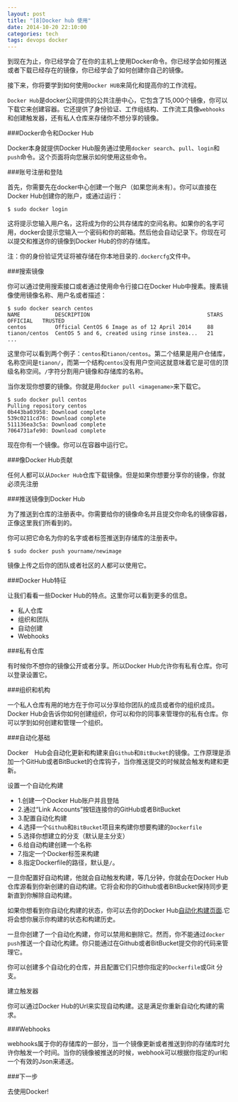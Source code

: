 ```yaml
---
layout: post
title: "[8]Docker hub 使用"
date: 2014-10-20 22:10:00
categories: tech
tags: devops docker
---
```


到现在为止，你已经学会了在你的主机上使用Docker命令。你已经学会如何推送或者下载已经存在的镜像，你已经学会了如何创建你自己的镜像。

接下来，你将要学到如何使用`Docker HUB`来简化和提高你的工作流程。

`Docker Hub`是docker公司提供的公共注册中心，它包含了15,000个镜像，你可以下载它来创建容器。它还提供了身份验证、工作组结构、工作流工具像`webhooks`和创建触发器，还有私人仓库来存储你不想分享的镜像。

###Docker命令和Docker Hub

Docker本身就提供Docker Hub服务通过使用`docker search`、`pull`、`login`和`push`命令。这个页面将向您展示如何使用这些命令。

###账号注册和登陆

首先，你需要先在docker中心创建一个账户（如果您尚未有）。你可以直接在Docker Hub创建你的账户，或通过运行：

	$ sudo docker login

这将提示您输入用户名，这将成为你的公共存储库的空间名称。如果你的名字可用，docker会提示您输入一个密码和你的邮箱。然后他会自动记录下。你现在可以提交和推送你的镜像到Docker Hub的你的存储库。

注：你的身份验证凭证将被存储在你本地目录的`.dockercfg`文件中。

###搜索镜像

你可以通过使用搜索接口或者通过使用命令行接口在Docker Hub中搜素。搜素镜像使用镜像名称、用户名或者描述：

	$ sudo docker search centos
	NAME           DESCRIPTION                                     STARS     OFFICIAL   TRUSTED
	centos         Official CentOS 6 Image as of 12 April 2014     88
	tianon/centos  CentOS 5 and 6, created using rinse instea...   21
	...

这里你可以看到两个例子：`centos`和`tianon/centos`。第二个结果是用户仓储库，名称空间是`tianon/`，而第一个结构`centos`没有用户空间这就意味着它是可信的顶级名称空间。`/`字符分割用户镜像和存储库的名称。

当你发现你想要的镜像。你就是用`docker pull <imagename>`来下载它。

	$ sudo docker pull centos
	Pulling repository centos
	0b443ba03958: Download complete
	539c0211cd76: Download complete
	511136ea3c5a: Download complete
	7064731afe90: Download complete

现在你有一个镜像。你可以在容器中运行它。

###像Docker Hub贡献

任何人都可以从`Docker Hub`仓库下载镜像。但是如果你想要分享你的镜像，你就必须先注册

###推送镜像到Docker Hub

为了推送到仓库的注册表中。你需要给你的镜像命名并且提交你命名的镜像容器，正像这里我们所看到的。

你可以把它命名为你的名字或者标签推送到存储库的注册表中。

	$ sudo docker push yourname/newimage

镜像上传之后你的团队或者社区的人都可以使用它。

###Docker Hub特征

让我们看看一些Docker Hub的特点。这里你可以看到更多的信息。

* 私人仓库
* 组织和团队
* 自动创建
* Webhooks

###私有仓库

有时候你不想你的镜像公开或者分享。所以Docker Hub允许你有私有仓库。你可以登录设置它。

###组织和机构

一个私人仓库有用的地方在于你可以分享给你团队的成员或者你的组织成员。Docker Hub会告诉你如何创建组织，你可以和你的同事来管理你的私有仓库。你可以学到如何创建和管理一个组织。

###自动化基础

Docker　Hub会自动化更新和构建来自`Github`和`BitBucket`的镜像。工作原理是添加一个GitHub或者BitBucket的仓库钩子，当你推送提交的时候就会触发构建和更新。

设置一个自动化构建

* 1.创建一个Docker Hub账户并且登陆
* 2.通过“Link Accounts”按钮连接你的GitHub或者BitBucket
* 3.配置自动化构建
* 4.选择一个`Github`和`BitBucket`项目来构建你想要构建的`Dockerfile`
* 5.选择你想建立的分支（默认是主分支）
* 6.给自动构建创建一个名称
* 7.指定一个Docker标签来构建
* 8.指定Dockerfile的路径，默认是`/`。

一旦你配置好自动构建，他就会自动触发构建，等几分钟，你就会在Docker Hub仓库源看到你新创建的自动构建。它将会和你的Github或者BitBucket保持同步更新直到你解除自动构建。

如果你想看到你自动化构建的状态，你可以去你的Docker Hub[自动化构建页面](https://registry.hub.docker.com/builds/).它将会想你展示你构建的状态和构建历史。

一旦你创建了一个自动化构建，你可以禁用和删除它。然而，你不能通过`docker push`推送一个自动化构建。你只能通过在Github或者BitBucket提交你的代码来管理它。

你可以创建多个自动化的仓库，并且配置它们只想你指定的`Dockerfile`或Git 分支。

建立触发器

你可以通过Docker Hub的Url来实现自动构建。这是满足你重新自动化构建的需求。

###Webhooks

webhooks属于你的存储库的一部分，当一个镜像更新或者推送到你的存储库时允许你触发一个时间。当你的镜像被推送的时候，webhook可以根据你指定的url和一个有效的Json来递送。

###下一步

去使用Docker!